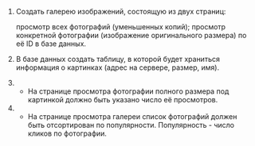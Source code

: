 1. Создать галерею изображений, состоящую из двух страниц:

    просмотр всех фотографий (уменьшенных копий);
    просмотр конкретной фотографии (изображение оригинального размера) по её ID в базе данных.

2. В базе данных создать таблицу, в которой будет храниться информация о картинках (адрес на сервере, размер, имя).
3. * На странице просмотра фотографии полного размера под картинкой должно быть указано число её просмотров.
4. * На странице просмотра галереи список фотографий должен быть отсортирован по популярности. Популярность - число кликов по фотографии.
